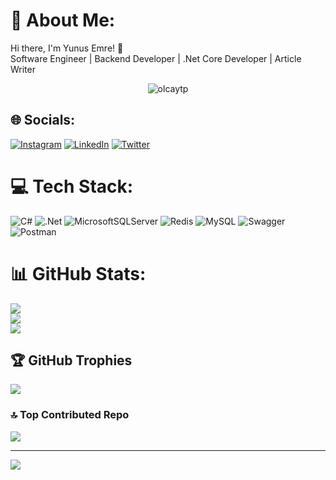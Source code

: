 # 💫 About Me:
Hi there, I'm Yunus Emre! 👋<br>Software Engineer | Backend Developer | .Net Core Developer | Article Writer

<p align="center"> <img src="https://komarev.com/ghpvc/?username=yuemwrite&label=Profile%20views&color=0e75b6&style=flat" alt="olcaytp" /> </p>

## 🌐 Socials:
[![Instagram](https://img.shields.io/badge/Instagram-%23E4405F.svg?logo=Instagram&logoColor=white)](https://instagram.com/yuemwrite) [![LinkedIn](https://img.shields.io/badge/LinkedIn-%230077B5.svg?logo=linkedin&logoColor=white)](https://linkedin.com/in/yunus-emre-haslak) [![Twitter](https://img.shields.io/badge/Twitter-%231DA1F2.svg?logo=Twitter&logoColor=white)](https://twitter.com/yuemwrite) 

# 💻 Tech Stack:
![C#](https://img.shields.io/badge/c%23-%23239120.svg?style=flat&logo=c-sharp&logoColor=white) ![.Net](https://img.shields.io/badge/.NET-5C2D91?style=flat&logo=.net&logoColor=white) ![MicrosoftSQLServer](https://img.shields.io/badge/Microsoft%20SQL%20Sever-CC2927?style=flat&logo=microsoft%20sql%20server&logoColor=white) ![Redis](https://img.shields.io/badge/redis-%23DD0031.svg?style=flat&logo=redis&logoColor=white) ![MySQL](https://img.shields.io/badge/mysql-%2300f.svg?style=flat&logo=mysql&logoColor=white) ![Swagger](https://img.shields.io/badge/-Swagger-%23Clojure?style=flat&logo=swagger&logoColor=white) ![Postman](https://img.shields.io/badge/Postman-FF6C37?style=flat&logo=postman&logoColor=white)
# 📊 GitHub Stats:
![](https://github-readme-stats.vercel.app/api?username=yuemwrite&theme=dark&hide_border=false&include_all_commits=true&count_private=true)<br/>
![](https://github-readme-streak-stats.herokuapp.com/?user=yuemwrite&theme=dark&hide_border=false)<br/>
![](https://github-readme-stats.vercel.app/api/top-langs/?username=yuemwrite&theme=dark&hide_border=false&include_all_commits=true&count_private=true&layout=compact)

## 🏆 GitHub Trophies
![](https://github-profile-trophy.vercel.app/?username=yuemwrite&theme=radical&no-frame=false&no-bg=true&margin-w=4)

### 🔝 Top Contributed Repo
![](https://github-contributor-stats.vercel.app/api?username=yuemwrite&limit=5&theme=dark&combine_all_yearly_contributions=true)

---
[![](https://visitcount.itsvg.in/api?id=yuemwrite&icon=0&color=0)](https://visitcount.itsvg.in)

<!-- Proudly created with GPRM ( https://gprm.itsvg.in ) -->
